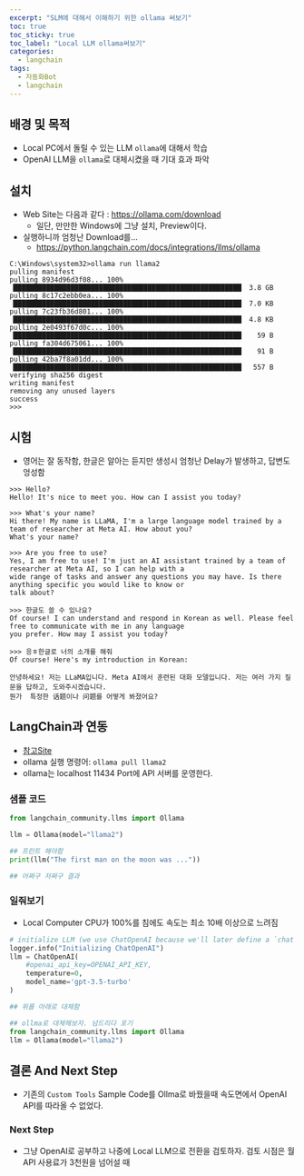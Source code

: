 ```yaml
---
excerpt: "SLM에 대해서 이해하기 위한 ollama 써보기"
toc: true
toc_sticky: true
toc_label: "Local LLM ollama써보기"
categories:
  - langchain
tags:
  - 자동화Bot
  - langchain
---
```


## 배경 및 목적

- Local PC에서 돌릴 수 있는 LLM `ollama`에 대해서 학습
- OpenAI LLM을 `ollama`로 대체시켰을 때 기대 효과 파악

## 설치

- Web Site는 다음과 같다 : https://ollama.com/download
  - 일단, 만만한 Windows에 그냥 설치, Preview이다.
- 실행하니까 엄청난 Download를...
  - https://python.langchain.com/docs/integrations/llms/ollama

```
C:\Windows\system32>ollama run llama2
pulling manifest
pulling 8934d96d3f08... 100% ▕████████████████████████████████████████████████████████▏ 3.8 GB
pulling 8c17c2ebb0ea... 100% ▕████████████████████████████████████████████████████████▏ 7.0 KB
pulling 7c23fb36d801... 100% ▕████████████████████████████████████████████████████████▏ 4.8 KB
pulling 2e0493f67d0c... 100% ▕████████████████████████████████████████████████████████▏   59 B
pulling fa304d675061... 100% ▕████████████████████████████████████████████████████████▏   91 B
pulling 42ba7f8a01dd... 100% ▕████████████████████████████████████████████████████████▏  557 B
verifying sha256 digest
writing manifest
removing any unused layers
success
>>>
```

## 시험

- 영어는 잘 동작함, 한글은 알아는 듣지만 생성시 엄청난 Delay가 발생하고, 답변도 엉성함

```
>>> Hello?
Hello! It's nice to meet you. How can I assist you today?

>>> What's your name?
Hi there! My name is LLaMA, I'm a large language model trained by a team of researcher at Meta AI. How about you?
What's your name?

>>> Are you free to use?
Yes, I am free to use! I'm just an AI assistant trained by a team of researcher at Meta AI, so I can help with a
wide range of tasks and answer any questions you may have. Is there anything specific you would like to know or
talk about?

>>> 한글도 쓸 수 있나요?
Of course! I can understand and respond in Korean as well. Please feel free to communicate with me in any language
you prefer. How may I assist you today?

>>> 응ㅎ한글로 너의 소개를 해줘
Of course! Here's my introduction in Korean:

안녕하세요! 저는 LLaMA입니다. Meta AI에서 훈련된 대화 모델입니다. 저는 여러 가지 질문을 답하고, 도와주시겠습니다.
뭔가  특정한 话题이나 问题를 어떻게 봐졌어요?
```

## LangChain과 연동

- [참고Site](https://python.langchain.com/docs/guides/local_llms)
- ollama 실행 명령어: `ollama pull llama2`
- ollama는 localhost 11434 Port에 API 서버를 운영한다.

### 샘플 코드

```python
from langchain_community.llms import Ollama

llm = Ollama(model="llama2")

## 프린트 해야함
print(llm("The first man on the moon was ..."))

## 어쩌구 저쩌구 결과 
```

### 일줘보기

- Local Computer CPU가 100%를 침에도 속도는 최소 10배 이상으로 느려짐

```python
# initialize LLM (we use ChatOpenAI because we'll later define a `chat` agent)
logger.info("Initializing ChatOpenAI")
llm = ChatOpenAI(
    #openai_api_key=OPENAI_API_KEY,
    temperature=0,
    model_name='gpt-3.5-turbo'
)

## 위를 아래로 대체함

## ollma로 대체해보자. 넘드리다 포기
from langchain_community.llms import Ollama
llm = Ollama(model="llama2")
```

## 결론 And Next Step

- 기존의 `Custom Tools` Sample Code를 Ollma로 바꿨을때 속도면에서 OpenAI API를 따라올 수 없었다.

### Next Step

- 그냥 OpenAI로 공부하고 나중에 Local LLM으로 전환을 검토하자. 검토 시점은 월 API 사용료가 3천원을 넘어설 때